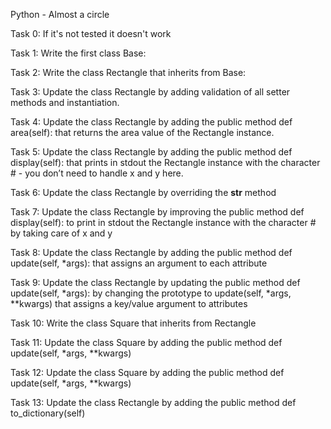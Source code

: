 Python - Almost a circle

Task 0: If it's not tested it doesn't work 


Task 1: Write the first class Base:

Task 2: Write the class Rectangle that inherits from Base:

Task 3: Update the class Rectangle by adding validation of all setter methods and instantiation. 

Task 4: Update the class Rectangle by adding the public method def area(self): that returns the area value of the Rectangle instance.

Task 5: Update the class Rectangle by adding the public method def display(self): that prints in stdout the Rectangle instance with the character # - you don’t need to handle x and y here.

Task 6: Update the class Rectangle by overriding the __str__ method 

Task 7: Update the class Rectangle by improving the public method def display(self): to print in stdout the Rectangle instance with the character # by taking care of x and y

Task 8: Update the class Rectangle by adding the public method def update(self, *args): that assigns an argument to each attribute

Task 9: Update the class Rectangle by updating the public method def update(self, *args): by changing the prototype to update(self, *args, **kwargs) that assigns a key/value argument to attributes

Task 10: Write the class Square that inherits from Rectangle

Task 11: Update the class Square by adding the public method def update(self, *args, **kwargs)

Task 12: Update the class Square by adding the public method def update(self, *args, **kwargs)

Task 13: Update the class Rectangle by adding the public method def to_dictionary(self)